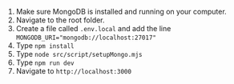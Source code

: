 
1) Make sure MongoDB is installed and running on your computer. 
2) Navigate to the root folder.
3) Create a file called `.env.local` and add the line `MONGODB_URI="mongodb://localhost:27017"`
3) Type `npm install` 
4) Type `node src/script/setupMongo.mjs`
5) Type `npm run dev`
6) Navigate to `http://localhost:3000`
